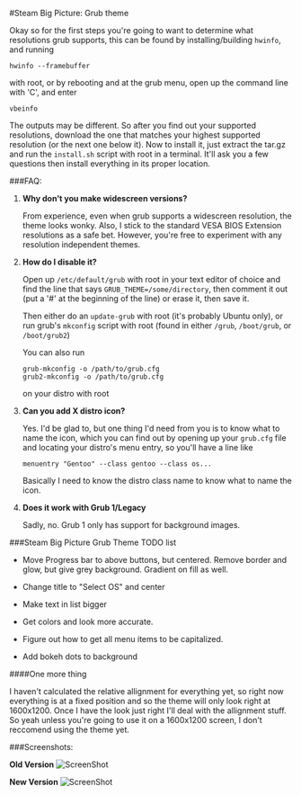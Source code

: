 #Steam Big Picture: Grub theme

Okay so for the first steps you're going to want to determine what resolutions grub supports, this can be found by installing/building `hwinfo`, and running

```
hwinfo --framebuffer
```

with root, or by rebooting and at the grub menu, open up the command line with 'C', and enter

```
vbeinfo
```

The outputs may be different. So after you find out your supported resolutions, download the one that matches your highest supported resolution (or the next one below it). Now to install it, just extract the tar.gz and run the `install.sh` script with root in a terminal. It'll ask you a few questions then install everything in its proper location.

###FAQ:

1.  **Why don't you make widescreen versions?**

    From experience, even when grub supports a widescreen resolution, the theme looks wonky. Also, I stick to the standard VESA BIOS Extension resolutions as a safe bet. However, you're free to experiment with any resolution independent themes.

2.  **How do I disable it?**

    Open up `/etc/default/grub` with root in your text editor of choice and find the line that says `GRUB_THEME=/some/directory`, then comment it out (put a '#' at the beginning of the line) or erase it, then save it. 

    Then either do an `update-grub` with root (it's probably Ubuntu only), or run grub's `mkconfig` script with root (found in either `/grub`, `/boot/grub`, or `/boot/grub2`)

    You can also run 

        grub-mkconfig -o /path/to/grub.cfg
        grub2-mkconfig -o /path/to/grub.cfg

    on your distro with root

3.  **Can you add X distro icon?**

    Yes. I'd be glad to, but one thing I'd need from you is to know what to name the icon, which you can find out by opening up your `grub.cfg` file and locating your distro's menu entry, so you'll have a line like

        menuentry "Gentoo" --class gentoo --class os...

    Basically I need to know the distro class name to know what to name the icon.

4.  **Does it work with Grub 1/Legacy**

    Sadly, no. Grub 1 only has support for background images.

###Steam Big Picture Grub Theme TODO list

- Move Progress bar to above buttons, but centered. Remove border and glow, but give grey background. Gradient on fill as well.

- Change title to "Select OS" and center

- Make text in list bigger

- Get colors and look more accurate.

- Figure out how to get all menu items to be capitalized.

- Add bokeh dots to background

####One more thing

I haven't calculated the relative allignment for everything yet, so right now everything is at a fixed position and so the theme will only look right at 1600x1200. Once I have the look just right I'll deal with the allignment stuff. So yeah unless you're going to use it on a 1600x1200 screen, I don't reccomend using the theme yet.

###Screenshots:

**Old Version**
![ScreenShot](http://i.imgur.com/T4pbHXT.png)

**New Version**
![ScreenShot](http://i.imgur.com/RbZttjy.png)

